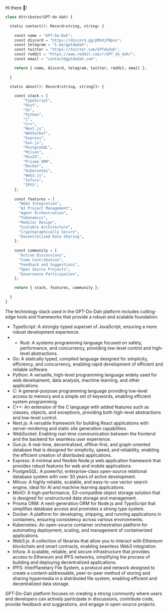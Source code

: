 Hi there 🤖!
```python
class Attributes(GPT-do-dah) {

  static contact(): Record<string, string> {
  
    const name = "GPT-Do-Dah";
    const discord = "https://discord.gg/pMnXjFBpsx";
    const telegram = "t.me/gptdodah";
    const twitter = "https://twitter.com/GPTdodah";
    const reddit = "https://www.reddit.com/r/GPT_do_dah/";
    const email = "contact@gptdodah.com";

    return { name, discord, telegram, twitter, reddit, email };
    
  }

  static about(): Record<string, string[]> {
  
    const stack = [
        "TypeScript",
        "Rust",
        "Go",
        "Python",
        "C",
        "C++",
        "Next.js",
        "WebSocket",
        "Express",
        "Gun.js",
        "PostgreSQL",
        "Milvus",
        "MinIO",
        "Prisma ORM",
        "Docker",
        "Kubernetes",
        "Web3.js",
        "Infura",
        "IPFS",
    ];
    
    const features = [
      "Web3 Integration",
      "AI Project Management",
      "Agent Orchestration",
      "Tokenomics",
      "Modular Design",
      "Scalable Architecture",
      "Cryptographically Secure",
      "Decentralized Data Sharing",
    ];
    
    const community = [
      "Active Discussions",
      "Code Contribution",
      "Feedback and Suggestions",
      "Open Source Projects",
      "Governance Participation",
    ];

    return { stack, features, community };
    
  }
}
```

The technology stack used in the GPT-Do-Dah platform includes cutting-edge tools and frameworks that provide a robust and scalable foundation:

- TypeScript: A strongly-typed superset of JavaScript, ensuring a more robust development experience.
- - Rust: A systems programming language focused on safety, performance, and concurrency, providing low-level control and high-level abstractions.
- Go: A statically typed, compiled language designed for simplicity, efficiency, and concurrency, enabling rapid development of efficient and reliable software.
- Python: A versatile, high-level programming language widely used for web development, data analysis, machine learning, and other applications.
- C: A general-purpose programming language providing low-level access to memory and a simple set of keywords, enabling efficient system programming.
- C++: An extension of the C language with added features such as classes, objects, and exceptions, providing both high-level abstractions and low-level control.
- Next.js: A versatile framework for building React applications with server-rendering and static site generation capabilities.
- WebSocket: Enabling real-time communication between the frontend and the backend for seamless user experience.
- Gun.js: A real-time, decentralized, offline-first, and graph-oriented database that is designed for simplicity, speed, and reliability, enabling the efficient creation of distributed applications.
- Express: A minimal and flexible Node.js web application framework that provides robust features for web and mobile applications.
- PostgreSQL: A powerful, enterprise-class open-source relational database system with over 30 years of active development.
- Milvus: A highly reliable, scalable, and easy-to-use vector search engine, ideal for AI and machine learning applications.
- MinIO: A high-performance, S3-compatible object storage solution that is designed for unstructured data storage and management.
- Prisma ORM: A next-generation ORM for Node.js and TypeScript that simplifies database access and promotes a strong type system.
- Docker: A platform for developing, shipping, and running applications in containers, ensuring consistency across various environments.
- Kubernetes: An open-source container orchestration platform for automating deployment, scaling, and management of containerized applications.
- Web3.js: A collection of libraries that allow you to interact with Ethereum blockchain and smart contracts, enabling seamless Web3 integration.
- Infura: A scalable, reliable, and secure infrastructure that provides access to Ethereum and IPFS networks, simplifying the process of building and deploying decentralized applications.
- IPFS: InterPlanetary File System, a protocol and network designed to create a content-addressable, peer-to-peer method of storing and sharing hypermedia in a distributed file system, enabling efficient and decentralized data storage.

GPT-Do-Dah platform focuses on creating a strong community where users and developers can actively participate in discussions, contribute code, provide feedback and suggestions, and engage in open-source projects. 
